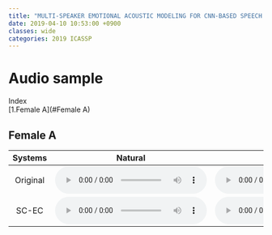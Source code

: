 ```yaml
---
title: "MULTI-SPEAKER EMOTIONAL ACOUSTIC MODELING FOR CNN-BASED SPEECH SYNTHESIS"
date: 2019-04-10 10:53:00 +0900
classes: wide
categories: 2019 ICASSP
---
```


# Audio sample

Index  
[1.Female A](#Female A)


## Female A


| Systems | Natural | Happy | Sad | Angry | 
|:-:|:-:|:-:|:-:|:-:|
| Original | <audio src="/checkpoint_step001040000_ema_ema00014.wav" controls preload></audio> | <audio src="/checkpoint_step001040000_ema_ema00014.wav" controls preload></audio> | <audio src="/checkpoint_step001040000_ema_ema00014.wav" controls preload></audio> | <audio src="/checkpoint_step001040000_ema_ema00014.wav" controls preload></audio> |
| SC-EC | <audio src="/checkpoint_step001040000_ema_ema00014.wav" controls preload></audio> | <audio src="/checkpoint_step001040000_ema_ema00014.wav" controls preload></audio> | <audio src="/checkpoint_step001040000_ema_ema00014.wav" controls preload></audio> | <audio src="/checkpoint_step001040000_ema_ema00014.wav" controls preload></audio> |
